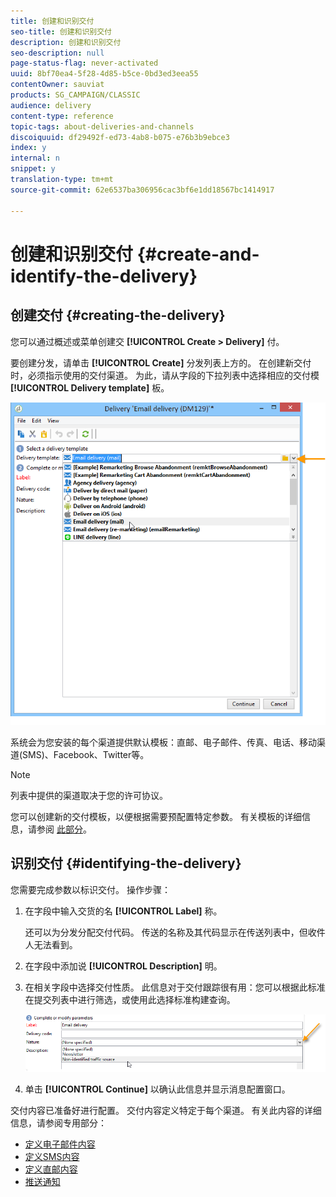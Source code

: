 ```yaml
---
title: 创建和识别交付
seo-title: 创建和识别交付
description: 创建和识别交付
seo-description: null
page-status-flag: never-activated
uuid: 8bf70ea4-5f28-4d85-b5ce-0bd3ed3eea55
contentOwner: sauviat
products: SG_CAMPAIGN/CLASSIC
audience: delivery
content-type: reference
topic-tags: about-deliveries-and-channels
discoiquuid: df29492f-ed73-4ab8-b075-e76b3b9ebce3
index: y
internal: n
snippet: y
translation-type: tm+mt
source-git-commit: 62e6537ba306956cac3bf6e1dd18567bc1414917

---
```



# 创建和识别交付 {#create-and-identify-the-delivery}

## 创建交付 {#creating-the-delivery}

您可以通过概述或菜单创建交 **[!UICONTROL Create > Delivery]** 付。


要创建分发，请单击 **[!UICONTROL Create]** 分发列表上方的。 在创建新交付时，必须指示使用的交付渠道。 为此，请从字段的下拉列表中选择相应的交付模 **[!UICONTROL Delivery template]** 板。

![](assets/s_ncs_user_wizard_email01_1.png)

系统会为您安装的每个渠道提供默认模板：直邮、电子邮件、传真、电话、移动渠道(SMS)、Facebook、Twitter等。

>[!NOTE]
>
>列表中提供的渠道取决于您的许可协议。

您可以创建新的交付模板，以便根据需要预配置特定参数。 有关模板的详细信息，请参阅 [此部分](../../delivery/using/about-templates.md)。

## 识别交付 {#identifying-the-delivery}

您需要完成参数以标识交付。 操作步骤：

1. 在字段中输入交货的名 **[!UICONTROL Label]** 称。

   还可以为分发分配交付代码。 传送的名称及其代码显示在传送列表中，但收件人无法看到。

1. 在字段中添加说 **[!UICONTROL Description]** 明。
1. 在相关字段中选择交付性质。 此信息对于交付跟踪很有用：您可以根据此标准在提交列表中进行筛选，或使用此选择标准构建查询。

   ![](assets/s_ncs_user_email_del_nature.png)

1. 单击 **[!UICONTROL Continue]** 以确认此信息并显示消息配置窗口。

交付内容已准备好进行配置。 交付内容定义特定于每个渠道。 有关此内容的详细信息，请参阅专用部分：

* [定义电子邮件内容](../../delivery/using/defining-the-email-content.md)
* [定义SMS内容](../../delivery/using/sms-channel.md#defining-the-sms-content)
* [定义直邮内容](../../delivery/using/defining-the-direct-mail-content.md)
* [推送通知](../../delivery/using/about-mobile-app-channel.md)

